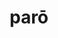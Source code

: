 ---
title: parō
meaning: to prepare
ch: five
pos: verb
secondppstem: par
infend: āre
conjugation: first
derivative: preparatory
---